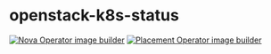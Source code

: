 # openstack-k8s-status

[![Nova Operator image builder](https://github.com/openstack-k8s-operators/nova-operator/actions/workflows/build-nova-operator.yaml/badge.svg)](https://github.com/openstack-k8s-operators/nova-operator/actions/workflows/build-nova-operator.yaml)
[![Placement Operator image builder](https://github.com/openstack-k8s-operators/placement-operator/actions/workflows/build-placement-operator.yaml/badge.svg)](https://github.com/openstack-k8s-operators/placement-operator/actions/workflows/build-placement-operator.yaml)
